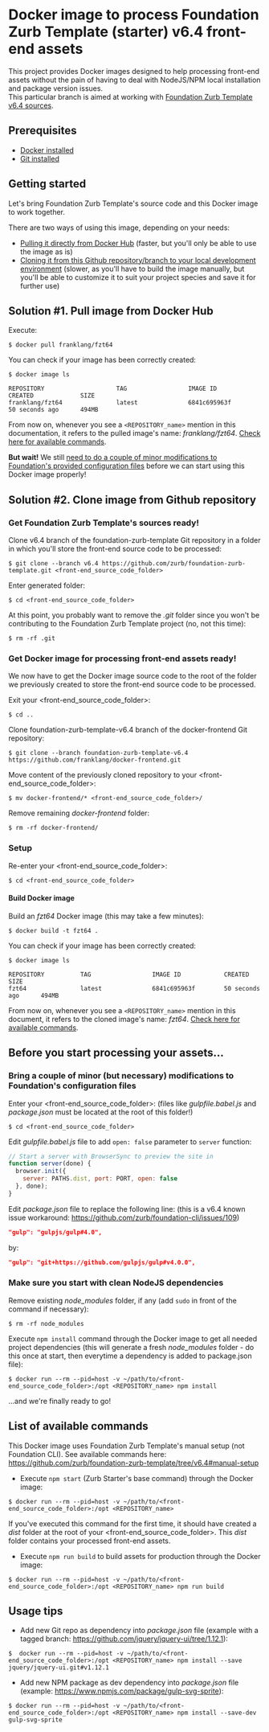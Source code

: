 # Docker image to process Foundation Zurb Template (starter) v6.4 front-end assets

This project provides Docker images designed to help processing front-end assets without the pain of having to deal with NodeJS/NPM local installation and package version issues.  
This particular branch is aimed at working with [Foundation Zurb Template v6.4 sources](https://github.com/zurb/foundation-zurb-template/tree/v6.4).


## Prerequisites
* [Docker installed](https://docs.docker.com/install/)
* [Git installed](https://git-scm.com/downloads)


## Getting started

Let's bring Foundation Zurb Template's source code and this Docker image to work together.

There are two ways of using this image, depending on your needs:
* [Pulling it directly from Docker Hub](#docker-pull) (faster, but you'll only be able to use the image as is)
* [Cloning it from this Github repository/branch to your local development environment](#git-clone) (slower, as you'll have to build the image manually, but you'll be able to customize it to suit your project species and save it for further use)


## <a name="docker-pull"></a>Solution #1. Pull image from Docker Hub

Execute:
```shell
$ docker pull franklang/fzt64
```

You can check if your image has been correctly created:
```shell
$ docker image ls
```
```shell
REPOSITORY                    TAG                 IMAGE ID            CREATED             SIZE
franklang/fzt64               latest              6841c695963f        50 seconds ago      494MB
```

From now on, whenever you see a `<REPOSITORY_name>` mention in this documentation, it refers to the pulled image's name: _franklang/fzt64_. [Check here for available commands](#available-commands).

**But wait!** We still [need to do a couple of minor modifications to Foundation's provided configuration files](#before-you-start) before we can start using this Docker image properly! 


## <a name="git-clone"></a>Solution #2. Clone image from Github repository

### Get Foundation Zurb Template's sources ready!
Clone v6.4 branch of the foundation-zurb-template Git repository in a folder in which you'll store the front-end source code to be processed: 
```shell
$ git clone --branch v6.4 https://github.com/zurb/foundation-zurb-template.git <front-end_source_code_folder>
```

Enter generated folder:
```shell
$ cd <front-end_source_code_folder>
```

At this point, you probably want to remove the _.git_ folder since you won't be contributing to the Foundation Zurb Template project (no, not this time):
```shell
$ rm -rf .git
```

### Get Docker image for processing front-end assets ready!
We now have to get the Docker image source code to the root of the folder we previously created to store the front-end source code to be processed.

Exit your <front-end_source_code_folder>:
```shell
$ cd ..
```

Clone foundation-zurb-template-v6.4 branch of the docker-frontend Git repository:
```shell
$ git clone --branch foundation-zurb-template-v6.4 https://github.com/franklang/docker-frontend.git
```

Move content of the previously cloned repository to your <front-end_source_code_folder>:
```shell
$ mv docker-frontend/* <front-end_source_code_folder>/
```

Remove remaining _docker-frontend_ folder:
```shell
$ rm -rf docker-frontend/
```


### Setup

Re-enter your <front-end_source_code_folder>:
```shell
$ cd <front-end_source_code_folder>
```

#### Build Docker image
Build an _fzt64_ Docker image (this may take a few minutes):
```shell
$ docker build -t fzt64 .
```

You can check if your image has been correctly created:
```shell
$ docker image ls
```
```shell
REPOSITORY          TAG                 IMAGE ID            CREATED             SIZE
fzt64               latest              6841c695963f        50 seconds ago      494MB
```

From now on, whenever you see a `<REPOSITORY_name>` mention in this document, it refers to the cloned image's name: _fzt64_. [Check here for available commands](#available-commands).


## <a name="before-you-start"></a>Before you start processing your assets...

### Bring a couple of minor (but necessary) modifications to Foundation's configuration files
Enter your <front-end_source_code_folder>:
(files like _gulpfile.babel.js_ and _package.json_ must be located at the root of this folder!)
```shell
$ cd <front-end_source_code_folder>
```

Edit _gulpfile.babel.js_ file to add `open: false` parameter to `server` function:
```js
// Start a server with BrowserSync to preview the site in
function server(done) {
  browser.init({
    server: PATHS.dist, port: PORT, open: false
  }, done);
}
```

Edit _package.json_ file to replace the following line:
(this is a v6.4 known issue workaround: https://github.com/zurb/foundation-cli/issues/109) 
```json
"gulp": "gulpjs/gulp#4.0",
```
by:
```json
"gulp": "git+https://github.com/gulpjs/gulp#v4.0.0",
```

### Make sure you start with clean NodeJS dependencies
Remove existing _node_modules_ folder, if any (add `sudo` in front of the command if necessary):
```shell
$ rm -rf node_modules
```

Execute `npm install` command through the Docker image to get all needed project dependencies (this will generate a fresh _node_modules_ folder - do this once at start, then everytime a dependency is added to package.json file):
```shell
$ docker run --rm --pid=host -v ~/path/to/<front-end_source_code_folder>:/opt <REPOSITORY_name> npm install
```

...and we're finally ready to go!


## <a name="available-commands"></a>List of available commands

This Docker image uses Foundation Zurb Template's manual setup (not Foundation CLI).
See available commands here: https://github.com/zurb/foundation-zurb-template/tree/v6.4#manual-setup

* Execute `npm start` (Zurb Starter's base command) through the Docker image:
```shell
$ docker run --rm --pid=host -v ~/path/to/<front-end_source_code_folder>:/opt <REPOSITORY_name>
```

If you've executed this command for the first time, it should have created a _dist_ folder at the root of your <front-end_source_code_folder>. This _dist_ folder contains your processed front-end assets.

* Execute `npm run build` to build assets for production through the Docker image:
```shell
$ docker run --rm --pid=host -v ~/path/to/<front-end_source_code_folder>:/opt <REPOSITORY_name> npm run build
```


## Usage tips

* Add new Git repo as dependency into _package.json_ file (example with a tagged branch: https://github.com/jquery/jquery-ui/tree/1.12.1):
```shell
$  docker run --rm --pid=host -v ~/path/to/<front-end_source_code_folder>:/opt <REPOSITORY_name> npm install --save jquery/jquery-ui.git#v1.12.1
```

* Add new NPM package as dev dependency into _package.json_ file (example: https://www.npmjs.com/package/gulp-svg-sprite):
```shell
$ docker run --rm --pid=host -v ~/path/to/<front-end_source_code_folder>:/opt <REPOSITORY_name> npm install --save-dev gulp-svg-sprite
```
